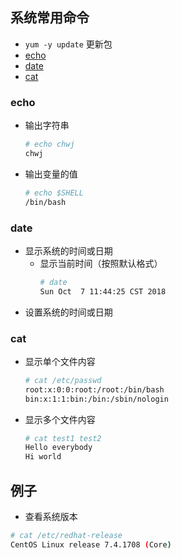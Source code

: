## 系统常用命令
- `yum -y update` 更新包
- [echo](#echo)
- [date](#date)
- [cat](#cat)

### echo
- 输出字符串
    ``` bash
    # echo chwj
    chwj
    ```
- 输出变量的值
    ``` bash
    # echo $SHELL
    /bin/bash
    ```

### date
- 显示系统的时间或日期
    - 显示当前时间（按照默认格式）
        ``` bash
        # date
        Sun Oct  7 11:44:25 CST 2018
        ```
- 设置系统的时间或日期

### cat
- 显示单个文件内容
    ``` bash
    # cat /etc/passwd
    root:x:0:0:root:/root:/bin/bash
    bin:x:1:1:bin:/bin:/sbin/nologin
    ```
- 显示多个文件内容
    ``` bash
    # cat test1 test2
    Hello everybody
    Hi world
    ```


## 例子
- 查看系统版本
``` bash
# cat /etc/redhat-release
CentOS Linux release 7.4.1708 (Core)
```